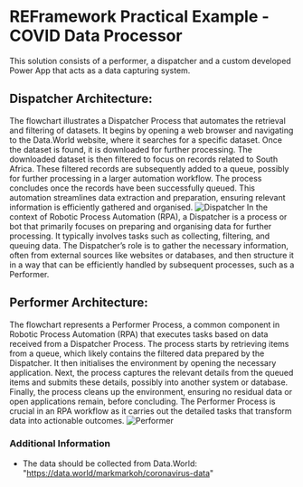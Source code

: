 # REFramework Practical Example - COVID Data Processor

This solution consists of a performer, a dispatcher and a custom developed Power App that acts as a data capturing system.

## Dispatcher Architecture:
The flowchart illustrates a Dispatcher Process that automates the retrieval and filtering of datasets. It begins by opening a web browser and navigating to the Data.World website, where it searches for a specific dataset. Once the dataset is found, it is downloaded for further processing. The downloaded dataset is then filtered to focus on records related to South Africa. These filtered records are subsequently added to a queue, possibly for further processing in a larger automation workflow. The process concludes once the records have been successfully queued. This automation streamlines data extraction and preparation, ensuring relevant information is efficiently gathered and organised. 
![Dispatcher](https://github.com/user-attachments/assets/29ddf7e0-b92f-4b62-898e-2d91bd21f991)
In the context of Robotic Process Automation (RPA), a Dispatcher is a process or bot that primarily focuses on preparing and organising data for further processing. It typically involves tasks such as collecting, filtering, and queuing data. The Dispatcher’s role is to gather the necessary information, often from external sources like websites or databases, and then structure it in a way that can be efficiently handled by subsequent processes, such as a Performer.

## Performer Architecture:
The flowchart represents a Performer Process, a common component in Robotic Process Automation (RPA) that executes tasks based on data received from a Dispatcher Process. The process starts by retrieving items from a queue, which likely contains the filtered data prepared by the Dispatcher. It then initialises the environment by opening the necessary application. Next, the process captures the relevant details from the queued items and submits these details, possibly into another system or database. Finally, the process cleans up the environment, ensuring no residual data or open applications remain, before concluding. The Performer Process is crucial in an RPA workflow as it carries out the detailed tasks that transform data into actionable outcomes.
![Performer](https://github.com/user-attachments/assets/45d008a5-1f33-420a-ab34-617fcaa7bf3e)

### Additional Information
* The data should be collected from Data.World: "https://data.world/markmarkoh/coronavirus-data"
